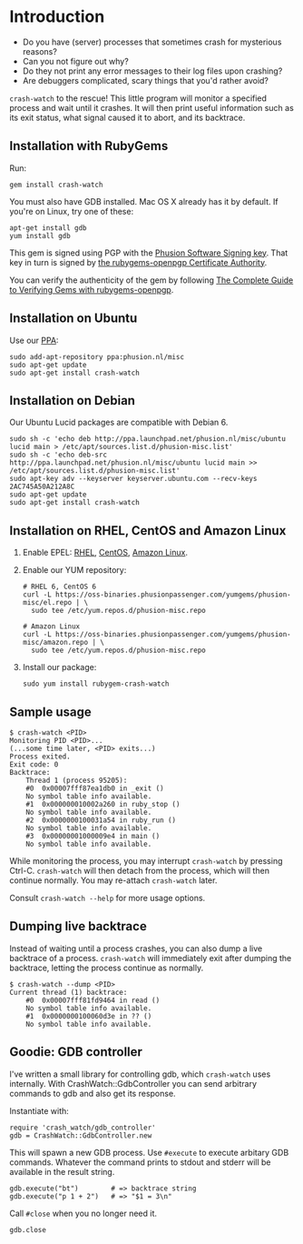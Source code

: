 # Introduction

* Do you have (server) processes that sometimes crash for mysterious reasons?
* Can you not figure out why?
* Do they not print any error messages to their log files upon crashing?
* Are debuggers complicated, scary things that you'd rather avoid?

`crash-watch` to the rescue! This little program will monitor a specified process and wait until it crashes. It will then print useful information such as its exit status, what signal caused it to abort, and its backtrace.

## Installation with RubyGems

Run:

    gem install crash-watch

You must also have GDB installed. Mac OS X already has it by default. If you're on Linux, try one of these:

    apt-get install gdb
    yum install gdb

This gem is signed using PGP with the [Phusion Software Signing key](http://www.phusion.nl/about/gpg). That key in turn is signed by [the rubygems-openpgp Certificate Authority](http://www.rubygems-openpgp-ca.org/).

You can verify the authenticity of the gem by following [The Complete Guide to Verifying Gems with rubygems-openpgp](http://www.rubygems-openpgp-ca.org/blog/the-complete-guide-to-verifying-gems-with-rubygems-openpgp.html).

## Installation on Ubuntu

Use our [PPA](https://launchpad.net/~phusion.nl/+archive/misc):

    sudo add-apt-repository ppa:phusion.nl/misc
    sudo apt-get update
    sudo apt-get install crash-watch

## Installation on Debian

Our Ubuntu Lucid packages are compatible with Debian 6.

    sudo sh -c 'echo deb http://ppa.launchpad.net/phusion.nl/misc/ubuntu lucid main > /etc/apt/sources.list.d/phusion-misc.list'
    sudo sh -c 'echo deb-src http://ppa.launchpad.net/phusion.nl/misc/ubuntu lucid main >> /etc/apt/sources.list.d/phusion-misc.list'
    sudo apt-key adv --keyserver keyserver.ubuntu.com --recv-keys 2AC745A50A212A8C
    sudo apt-get update
    sudo apt-get install crash-watch

## Installation on RHEL, CentOS and Amazon Linux

 1. Enable EPEL: [RHEL](https://fedoraproject.org/wiki/EPEL), [CentOS](http://www.centosblog.com/enable-epel-repo-on-centos-5-and-centos-6/), [Amazon Linux](http://aws.amazon.com/amazon-linux-ami/faqs/#epel).
 2. Enable our YUM repository:

        # RHEL 6, CentOS 6
        curl -L https://oss-binaries.phusionpassenger.com/yumgems/phusion-misc/el.repo | \
          sudo tee /etc/yum.repos.d/phusion-misc.repo
        
        # Amazon Linux
        curl -L https://oss-binaries.phusionpassenger.com/yumgems/phusion-misc/amazon.repo | \
          sudo tee /etc/yum.repos.d/phusion-misc.repo

 3. Install our package:

        sudo yum install rubygem-crash-watch

## Sample usage

    $ crash-watch <PID>
    Monitoring PID <PID>...
    (...some time later, <PID> exits...)
    Process exited.
    Exit code: 0
    Backtrace:
        Thread 1 (process 95205):
        #0  0x00007fff87ea1db0 in _exit ()
        No symbol table info available.
        #1  0x000000010002a260 in ruby_stop ()
        No symbol table info available.
        #2  0x0000000100031a54 in ruby_run ()
        No symbol table info available.
        #3  0x00000001000009e4 in main ()
        No symbol table info available.

While monitoring the process, you may interrupt `crash-watch` by pressing Ctrl-C. `crash-watch` will then detach from the process, which will then continue normally. You may re-attach `crash-watch` later.

Consult `crash-watch --help` for more usage options.

## Dumping live backtrace

Instead of waiting until a process crashes, you can also dump a live backtrace of a process. `crash-watch` will immediately exit after dumping the backtrace, letting the process continue as normally.

    $ crash-watch --dump <PID>
    Current thread (1) backtrace:
        #0  0x00007fff81fd9464 in read ()
        No symbol table info available.
        #1  0x0000000100060d3e in ?? ()
        No symbol table info available.

## Goodie: GDB controller

I've written a small library for controlling gdb, which `crash-watch` uses internally. With CrashWatch::GdbController you can send arbitrary commands to gdb and also get its response.

Instantiate with:

    require 'crash_watch/gdb_controller'
    gdb = CrashWatch::GdbController.new

This will spawn a new GDB process. Use `#execute` to execute arbitary GDB commands. Whatever the command prints to stdout and stderr will be available in the result string.

    gdb.execute("bt")        # => backtrace string
    gdb.execute("p 1 + 2")   # => "$1 = 3\n"

Call `#close` when you no longer need it.

    gdb.close
